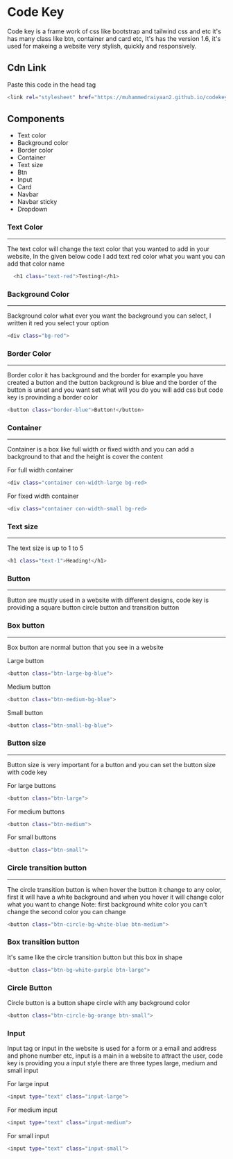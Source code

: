 # Code Key
Code key is a frame work of css like bootstrap and tailwind css and etc it's has many class like btn, container and card etc, It's has the version 1.6, it's used for makeing a website very stylish, quickly and responsively.
## Cdn Link
Paste this code in the head tag
```bash
<link rel="stylesheet" href="https://muhammedraiyaan2.github.io/codekey/codekey.css">
```
## Components
- Text color
- Background color
- Border color
- Container
- Text size
- Btn
- Input
- Card
- Navbar
- Navbar sticky
- Dropdown
### Text Color
---
The text color will change the text color that you wanted to add in your website, In the given below code I add text red color what you want you can add that color name
```bash
  <h1 class="text-red">Testing!</h1>
```
### Background Color
---
Background color what ever you want 
the background you can select, I written it red you select your option
```bash
<div class="bg-red">
```
### Border Color
---
Border color it has background and the border for example you have created a button and the button background is blue and the border of the button is unset and you want set what will you do you will add css but code key is provinding a border color 
```bash
<button class="border-blue">Button!</button>
```
### Container
---
Container is a box like full width or fixed width and you can add a background to that and the height is cover the content

For full width container
```bash
<div class="container con-width-large bg-red>
```
For fixed width container
```bash
<div class="container con-width-small bg-red>
```
### Text size
---
The text size is up to 1 to 5
```bash
<h1 class="text-1">Heading!</h1>
```
### Button 
---
Button are mustly used in a website with different designs, code key is providing a square button circle button and transition button
### Box button
---
Box button are normal button that you see in a website

Large button
```bash
<button class="btn-large-bg-blue">
```
Medium button
```bash
<button class="btn-medium-bg-blue">
```
Small button
```bash
<button class="btn-small-bg-blue">
```
### Button size
---
Button size is very important for a button and you can set the button size with code key

For large buttons
```bash
<button class="btn-large">
```
For medium buttons
```bash
<button class="btn-medium">
```
For small buttons
```bash
<button class="btn-small">
```
### Circle transition button
---
The circle transition button is 
when hover the button it change to any color, first it will have a white background and when you hover it will change color what you want to change Note: first background white color you can't change the second color you can change
```bash
<button class="btn-circle-bg-white-blue btn-medium">
```
### Box transition button 
It's same like the circle transition button but this box in shape
```bash
<button class="btn-bg-white-purple btn-large">
```
### Circle Button
Circle button is a button shape circle with any background color
```bash
<button class="btn-circle-bg-orange btn-small">
```
### Input
Input tag or input in the website is used for a form or a email and address and phone number etc, input is a main in a website to attract the user, code key is providing you a input style there are three types large, medium and small input

For large input
```bash
<input type="text" class="input-large">
```
For medium input
```bash
<input type="text" class="input-medium">
```
For small input
```bash
<input type="text" class="input-small">
```


